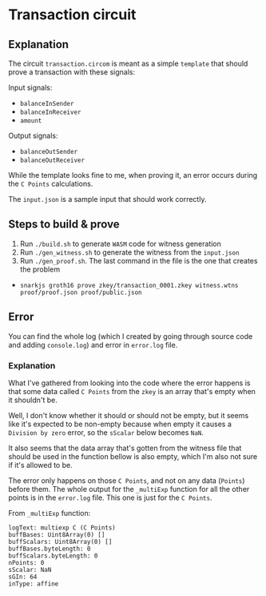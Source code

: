 # Transaction circuit

## Explanation

The circuit `transaction.circom` is meant as a simple `template` that should prove a transaction with these signals:

Input signals:
 - `balanceInSender`
 - `balanceInReceiver`
 - `amount`

Output signals:
 - `balanceOutSender`
 - `balanceOutReceiver`

While the template looks fine to me, when proving it, an error occurs during the `C Points` calculations.

The `input.json` is a sample input that should work correctly.

## Steps to build & prove

1. Run `./build.sh` to generate `WASM` code for witness generation
2. Run `./gen_witness.sh` to generate the witness from the `input.json`
3. Run `./gen_proof.sh`. The last command in the file is the one that creates the problem
  - `snarkjs groth16 prove zkey/transaction_0001.zkey witness.wtns proof/proof.json proof/public.json`

## Error

You can find the whole log (which I created by going through source code and adding `console.log`) and error in `error.log` file.

### Explanation

What I've gathered from looking into the code where the error happens is that some data called `C Points` from the `zkey` is an array that's empty when it shouldn't be.

Well, I don't know whether it should or should not be empty, but it seems like it's expected to be non-empty because when empty it causes a `Division by zero` error, so the `sScalar` below becomes `NaN`.

It also seems that the data array that's gotten from the witness file that should be used in the function bellow is also empty, which I'm also not sure if it's allowed to be.

The error only happens on those `C Points`, and not on any data (`Points`) before them.
The whole output for the `_multiExp` function for all the other points is in the `error.log` file.
This one is just for the `C Points`.

From `_multiExp` function:

```log
logText: multiexp C (C Points)
buffBases: Uint8Array(0) []
buffScalars: Uint8Array(0) []
buffBases.byteLength: 0
buffScalars.byteLength: 0
nPoints: 0
sScalar: NaN
sGIn: 64
inType: affine
```